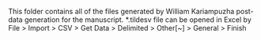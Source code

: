 This folder contains all of the files generated by William Kariampuzha post-data generation for the manuscript.
*.tildesv file can be opened in Excel by File > Import > CSV > Get Data > Delimited > Other[~] > General > Finish
